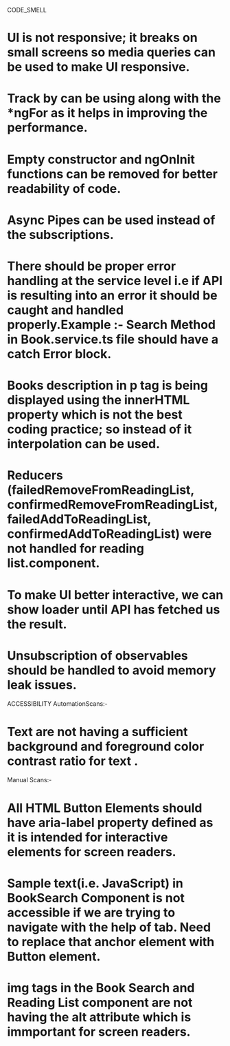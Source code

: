 CODE_SMELL
# UI is not responsive; it breaks on small screens so media queries can be used to make UI responsive.
# Track by can be using along with the *ngFor as it helps in improving the performance.
# Empty constructor and ngOnInit functions can be removed for better readability of code.
# Async Pipes can be used instead of the subscriptions.
# There should be proper error handling at the service level i.e if API is resulting into an error it should be caught and handled properly.Example :- Search Method in Book.service.ts file should have a catch Error block.
# Books description in p tag is being displayed using the innerHTML property which is not the best coding practice; so instead of it interpolation can be used.
# Reducers (failedRemoveFromReadingList, confirmedRemoveFromReadingList, failedAddToReadingList, confirmedAddToReadingList) were not handled for reading list.component.
# To make UI better interactive, we can show loader until API has fetched us the result.
# Unsubscription of observables should be handled to avoid memory leak issues.


ACCESSIBILITY
AutomationScans:-
# Text are not having a sufficient background and foreground color contrast ratio for text .
Manual Scans:- 
# All HTML Button Elements should have aria-label property defined as it is intended for interactive elements for screen readers.
# Sample text(i.e. JavaScript) in BookSearch Component is not accessible if we are trying to navigate with the help of tab. Need to replace that anchor element with Button element.
# img tags in the Book Search and Reading List component are not having the alt attribute which is immportant for screen readers.
